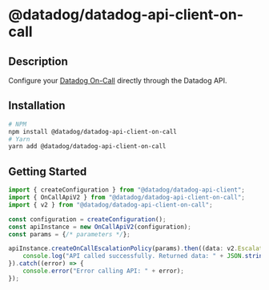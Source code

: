 # @datadog/datadog-api-client-on-call

## Description

Configure your [Datadog On-Call](https://docs.datadoghq.com/service_management/on-call/)
directly through the Datadog API.

## Installation

```sh
# NPM
npm install @datadog/datadog-api-client-on-call
# Yarn
yarn add @datadog/datadog-api-client-on-call
```

## Getting Started
```ts
import { createConfiguration } from "@datadog/datadog-api-client";
import { OnCallApiV2 } from "@datadog/datadog-api-client-on-call";
import { v2 } from "@datadog/datadog-api-client-on-call";

const configuration = createConfiguration();
const apiInstance = new OnCallApiV2(configuration);
const params = {/* parameters */};

apiInstance.createOnCallEscalationPolicy(params).then((data: v2.EscalationPolicy) => {
    console.log("API called successfully. Returned data: " + JSON.stringify(data));
}).catch((error) => {
    console.error("Error calling API: " + error);
});
```